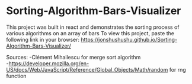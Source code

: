 # Sorting-Algorithm-Bars-Visualizer
This project was built in react and demonstrates the sorting process of various algorithms on an array of bars
To view this project, paste the following link in your browser: https://jonshushushu.github.io/Sorting-Algorithm-Bars-Visualizer/  
  
Sources:
-Clément Mihailescu for merge sort algorithm  
-https://developer.mozilla.org/en-US/docs/Web/JavaScript/Reference/Global_Objects/Math/random for rng function



